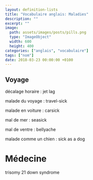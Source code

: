 ```yaml
---
layout: definition-lists
title: "Vocabulaire anglais: Maladies"
description: ""
excerpt: ""
image:
  path: assets/images/posts/pills.png
  type: "ImageObject"
  width: 600
  height: 400
categories: ["anglais", "vocabulaire"]
tags: ["nom"]
date: 2018-03-23 00:00:00 +0100
---
```


## Voyage

décalage horaire
: jet lag

malade du voyage
: travel-sick

malade en voiture
: carsick

mal de mer
: seasick

mal de ventre
: bellyache

malade comme un chien
: sick as a dog


# Médecine

trisomy 21
down syndrome
